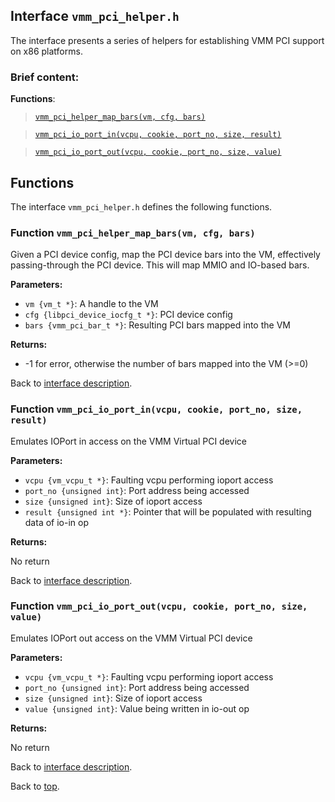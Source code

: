<!--
     Copyright 2020, Data61, CSIRO (ABN 41 687 119 230)

     SPDX-License-Identifier: CC-BY-SA-4.0
-->

## Interface `vmm_pci_helper.h`

The interface presents a series of helpers for establishing VMM PCI support on x86 platforms.

### Brief content:

**Functions**:

> [`vmm_pci_helper_map_bars(vm, cfg, bars)`](#function-vmm_pci_helper_map_barsvm-cfg-bars)

> [`vmm_pci_io_port_in(vcpu, cookie, port_no, size, result)`](#function-vmm_pci_io_port_invcpu-cookie-port_no-size-result)

> [`vmm_pci_io_port_out(vcpu, cookie, port_no, size, value)`](#function-vmm_pci_io_port_outvcpu-cookie-port_no-size-value)


## Functions

The interface `vmm_pci_helper.h` defines the following functions.

### Function `vmm_pci_helper_map_bars(vm, cfg, bars)`

Given a PCI device config, map the PCI device bars into the VM, effectively passing-through the
PCI device. This will map MMIO and IO-based bars.

**Parameters:**

- `vm {vm_t *}`: A handle to the VM
- `cfg {libpci_device_iocfg_t *}`: PCI device config
- `bars {vmm_pci_bar_t *}`: Resulting PCI bars mapped into the VM

**Returns:**

- -1 for error, otherwise the number of bars mapped into the VM (>=0)

Back to [interface description](#interface-vmm_pci_helperh).

### Function `vmm_pci_io_port_in(vcpu, cookie, port_no, size, result)`

Emulates IOPort in access on the VMM Virtual PCI device

**Parameters:**

- `vcpu {vm_vcpu_t *}`: Faulting vcpu performing ioport access
- `port_no {unsigned int}`: Port address being accessed
- `size {unsigned int}`: Size of ioport access
- `result {unsigned int *}`: Pointer that will be populated with resulting data of io-in op

**Returns:**

No return

Back to [interface description](#interface-vmm_pci_helperh).

### Function `vmm_pci_io_port_out(vcpu, cookie, port_no, size, value)`

Emulates IOPort out access on the VMM Virtual PCI device

**Parameters:**

- `vcpu {vm_vcpu_t *}`: Faulting vcpu performing ioport access
- `port_no {unsigned int}`: Port address being accessed
- `size {unsigned int}`: Size of ioport access
- `value {unsigned int}`: Value being written in io-out op

**Returns:**

No return

Back to [interface description](#interface-vmm_pci_helperh).


Back to [top](#).

